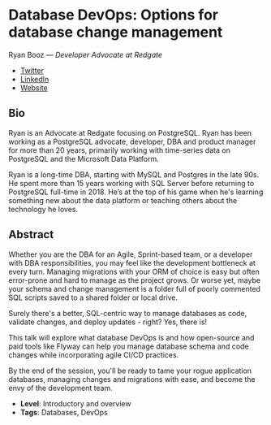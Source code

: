 # Database DevOps: Options for database change management

Ryan Booz &mdash; *Developer Advocate at Redgate*

- [Twitter](https://www.twitter.com/ryanbooz)
- [LinkedIn](https://www.linkedin.com/in/ryanbooz/)
- [Website](https://www.softwareandbooz.com)

## Bio

Ryan is an Advocate at Redgate focusing on PostgreSQL. Ryan has been working as a PostgreSQL advocate, developer, DBA and product manager for more than 20 years, primarily working with time-series data on PostgreSQL and the Microsoft Data Platform.

Ryan is a long-time DBA, starting with MySQL and Postgres in the late 90s. He spent more than 15 years working with SQL Server before returning to PostgreSQL full-time in 2018. He’s at the top of his game when he's learning something new about the data platform or teaching others about the technology he loves.

## Abstract

Whether you are the DBA for an Agile, Sprint-based team, or a developer with DBA responsibilities, you may feel like the development bottleneck at every turn. Managing migrations with your ORM of choice is easy but often error-prone and hard to manage as the project grows. Or worse yet, maybe your schema and change management is a folder full of poorly commented SQL scripts saved to a shared folder or local drive.

Surely there's a better, SQL-centric way to manage databases as code, validate changes, and deploy updates - right? Yes, there is!

This talk will explore what database DevOps is and how open-source and paid tools like Flyway can help you manage database schema and code changes while incorporating agile CI/CD practices.

By the end of the session, you'll be ready to tame your rogue application databases, managing changes and migrations with ease, and become the envy of the development team.

- **Level**: Introductory and overview
- **Tags**: Databases, DevOps
  